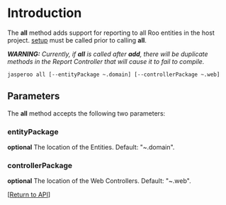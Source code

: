 # Introduction #
The **all** method adds support for reporting to all Roo entities in the host project. [setup](JasperooMethodsSetup.md) must be called prior to calling **all**.

_**WARNING:** Currently, if **all** is called after **add**, there will be duplicate methods in the Report Controller that will cause it to fail to compile._
```
jasperoo all [--entityPackage ~.domain] [--controllerPackage ~.web]
```

## Parameters ##
The **all** method accepts the following two parameters:
### entityPackage ###
**optional**
The location of the Entities. Default: "~.domain".

### controllerPackage ###
**optional**
The location of the Web Controllers. Default: "~.web".

[[Return to API](http://code.google.com/p/jasperoo/wiki/API)]